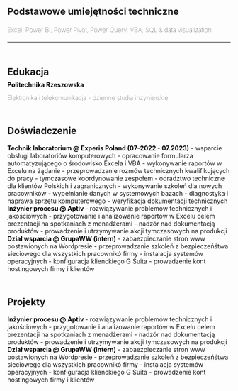 <h2><b>Podstawowe umiejętności techniczne</b></h2>
<h4 style="font-weight: lighter">Excel, Power BI, Power Pivot, Power Query, VBA, SQL & data visualization<br></h4>
<hr>

<h2><br><b>Edukacja</b></h2>
<h4 style="display:inline; line-height:0px; color:black">Politechnika Rzeszowska</h4>
<h4 style="font-weight: lighter">Elektronika i telekomunikacja - dzienne studia inżynierskie</h4>

<h2><br>Doświadczenie</h2>
<h4 style="display:inline; line-height:0px; color:black">Technik laboratorium @ Experis Poland (07-2022 - 07.2023)</h4>
- wsparcie obsługi laboratoriów komputerowych
- opracowanie formularza automatyzującego o środowisko Excela i VBA
- wykonywanie raportów w Excelu na żądanie
- przeprowadzanie rozmów technicznych kwalifikujących do pracy
- tymczasowe koordynowanie zespołem
- odradztwo techniczne dla klientów Polskich i zagranicznych
- wykonywanie szkoleń dla nowych pracowników
- wypełnianie danych w systemowych bazach 
- diagnostyka i naprawa sprzętu komputerowego
- weryfikacja dokumentacji technicznych 

<h4 style="display:inline; line-height:0px; color:black">Inżynier procesu @ Aptiv </h4>
- rozwiązywanie problemów technicznych i jakościowych
- przygotowanie i analizowanie raportów w Excelu celem prezentacji na spotkaniach z menadżerami
- nadzór nad dokumentacją produktów
- prowadzenie i utrzymywanie akcji tymczasowych na produkcji

<h4 style="display:inline; line-height:0px; color:black">Dział wsparcia @ GrupaWW (intern)</h4>
- zabaezpieczanie stron www postawionych na Wordpresie
- przeprowadzanie szkoleń z bezpieczeńśtwa sieciowego dla wszystkich pracownikó firmy
- instalacja systemów operacyjnych
- konfiguracja klienckiego G Suita
- prowadzenie kont hostingowych firmy i klientów

<h2><br>Projekty</h2>
<h4 style="display:inline; line-height:0px; color:black">Inżynier procesu @ Aptiv </h4>
- rozwiązywanie problemów technicznych i jakościowych
- przygotowanie i analizowanie raportów w Excelu celem prezentacji na spotkaniach z menadżerami
- nadzór nad dokumentacją produktów
- prowadzenie i utrzymywanie akcji tymczasowych na produkcji

<h4 style="display:inline; line-height:0px; color:black">Dział wsparcia @ GrupaWW (intern)</h4>
- zabaezpieczanie stron www postawionych na Wordpresie
- przeprowadzanie szkoleń z bezpieczeńśtwa sieciowego dla wszystkich pracownikó firmy
- instalacja systemów operacyjnych
- konfiguracja klienckiego G Suita
- prowadzenie kont hostingowych firmy i klientów
